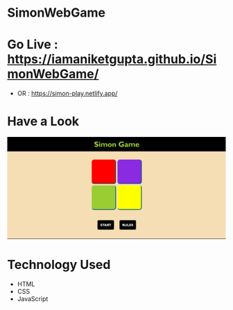 # SimonWebGame

# Go Live : https://iamaniketgupta.github.io/SimonWebGame/
* OR : https://simon-play.netlify.app/


# Have a Look
![SimonGame](/assets/image.png)


# Technology Used
 * HTML
 * CSS
 * JavaScript